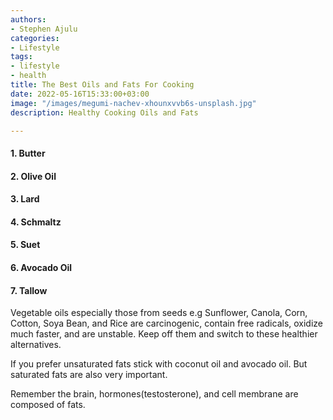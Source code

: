 ```yaml
---
authors:
- Stephen Ajulu
categories:
- Lifestyle
tags:
- lifestyle
- health
title: The Best Oils and Fats For Cooking
date: 2022-05-16T15:33:00+03:00
image: "/images/megumi-nachev-xhounxvvb6s-unsplash.jpg"
description: Healthy Cooking Oils and Fats

---
```

#### 1. Butter

#### 2. Olive Oil

#### 3. Lard

#### 4. Schmaltz

#### 5. Suet

#### 6. Avocado Oil

#### 7. Tallow

Vegetable oils especially those from seeds e.g Sunflower, Canola, Corn, Cotton, Soya Bean, and Rice are carcinogenic, contain free radicals, oxidize much faster, and are unstable. Keep off them and switch to these healthier alternatives.

If you prefer unsaturated fats stick with coconut oil and avocado oil. But saturated fats are also very important.

Remember the brain, hormones(testosterone), and cell membrane are composed of fats.
